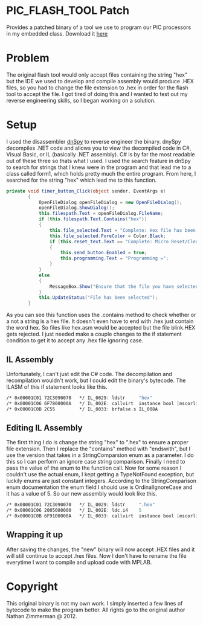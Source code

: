 # PIC_FLASH_TOOL Patch
Provides a patched binary of a tool we use to program our PIC processors in my embedded class. Download it [here](https://github.com/Brady-Brandt/PIC_FLASH_TOOL_PATCH/releases/tag/v1)

# Problem 
The original flash tool would only accept files containing the string "hex" but the IDE we used to develop and compile assembly
would produce .HEX files, so you had to change the file extension to .hex in order for the flash tool to accept the file.
I got tired of doing this and I wanted to test out my reverse engineering skills, so I began working on a solution.

# Setup
I used the disassembler [dnSpy](https://github.com/dnSpy/dnSpy) to reverse engineer the binary.
dnySpy decompiles .NET code and allows you to view the decompiled code in C#, Visual Basic, or IL (basically .NET assembly).
C# is by far the most readable out of these three so thats what I used. I used the search feature in dnSpy to search for strings
that I knew were in the program and that lead me to a class called form1, which holds pretty much the entire program. From here, I searched for
the string "hex" which lead me to this function.

```c#
private void timer_button_Click(object sender, EventArgs e)
		{
			OpenFileDialog openFileDialog = new OpenFileDialog();
			openFileDialog.ShowDialog();
			this.filespath.Text = openFileDialog.FileName;
			if (this.filespath.Text.Contains("hex"))
			{
				this.file_selected.Text = "Complete: Hex file has been selected";
				this.file_selected.ForeColor = Color.Black;
				if (this.reset_text.Text == "Complete: Micro Reset/Cleared")
				{
					this.send_button.Enabled = true;
					this.programming.Text = "Programming =";
				}
			}
			else
			{
				MessageBox.Show("Ensure that the file you have selected is of type hex", "File Type Warning");
			}
			this.UpdateStatus("File has been selected");
		}
```
As you can see this function uses the .contains method to check whether or a not a string is a hex file. It doesn't even have to end with .hex just contain the word hex.
So files like hex.asm would be accepted but the file blink.HEX gets rejected. I just needed make a couple changes to the if statement condition to get it to accept any .hex file ignoring case.
## IL Assembly
Unfortunately, I can't just edit the C# code. The decompilation and recompilation wouldn't work, but I could edit the binary's bytecode. The ILASM of this if statement looks like this.
```asm
/* 0x00001C01 72C3090070   */ IL_0029: ldstr     "hex"
/* 0x00001C06 6F7800000A   */ IL_002E: callvirt  instance bool [mscorlib]System.String::Contains(string)
/* 0x00001C0B 2C55         */ IL_0033: brfalse.s IL_008A
```
## Editing IL Assembly
The first thing I do is change the string "hex" to ".hex" to ensure a proper file extension. Then I replace the "contains" method with "endswith", but I use the version that takes in a StringComparsion enum as a parameter. I do this so I can perform an ignore case string comparison. Finally I need to pass the value of the enum to the function call. Now for some reason I couldn't use the actual enum, I kept getting a TypeNotFound exception, but luckily enums are just constant integers. According to the StringComparison enum documentation the enum field I should use is OrdinalIgnoreCase and it has a value of 5. So our new assembly would look like this.
```asm
/* 0x00001C01 72C3090070   */ IL_0029: ldstr     ".hex"
/* 0x00001C06 2005000000   */ IL_002E: ldc.i4    5
/* 0x00001C0B 6F9100000A   */ IL_0033: callvirt  instance bool [mscorlib]System.String::EndsWith(string, valuetype [mscorlib]System.StringComparison)
```
## Wrapping it up
After saving the changes, the "new" binary will now accept .HEX files and it will still continue to accept .hex files. Now I don't have to rename the file everytime I want to compile and upload code with MPLAB.

# Copyright
This original binary is not my own work. I simply inserted a few lines of bytecode to make the program better. All rights go to the original author Nathan Zimmerman @ 2012. 

